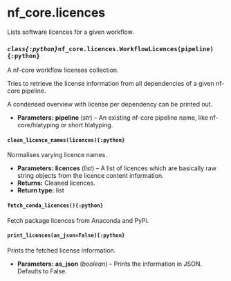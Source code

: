 # nf_core.licences

Lists software licences for a given workflow.

### _`class{:python}`_`nf_core.licences.WorkflowLicences(pipeline){:python}`

A nf-core workflow licenses collection.

Tries to retrieve the license information from all dependencies
of a given nf-core pipeline.

A condensed overview with license per dependency can be printed out.

- **Parameters:**
  **pipeline** (_str_) – An existing nf-core pipeline name, like nf-core/hlatyping
  or short hlatyping.

#### `clean_licence_names(licences){:python}`

Normalises varying licence names.

- **Parameters:**
  **licences** (_list_) – A list of licences which are basically raw string objects from
  the licence content information.
- **Returns:**
  Cleaned licences.
- **Return type:**
  list

#### `fetch_conda_licences(){:python}`

Fetch package licences from Anaconda and PyPi.

#### `print_licences(as_json=False){:python}`

Prints the fetched license information.

- **Parameters:**
  **as_json** (_boolean_) – Prints the information in JSON. Defaults to False.
